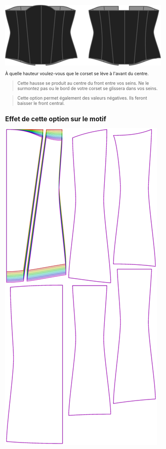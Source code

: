 ![L'option avant sur Cathrin](./frontrise.svg)

À quelle hauteur voulez-vous que le corset se lève à l'avant du centre.

> Cette hausse se produit au centre du front entre vos seins. Ne le surmontez pas ou le bord de votre corset se glissera dans vos seins.

> Cette option permet également des valeurs négatives. Ils feront baisser le front central.


## Effet de cette option sur le motif
![Cette image montre l'effet de cette option en superposant plusieurs variantes qui ont une valeur différente pour cette option](cathrin_frontrise_sample.svg "Effet de cette option sur le motif")